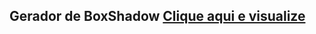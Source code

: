 <h2>Gerador de BoxShadow <a href="https://guiidevs.github.io/gerador-de-boxshadow/" target="_blank">Clique aqui e visualize</a></h2>
